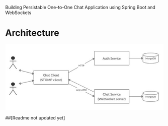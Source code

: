 Building Persistable One-to-One Chat Application using Spring Boot and WebSockets

# Architecture
![Architecture](https://github.com/devangvaidya/webchat-one-to-one-websocket/blob/main/Architecture.jpg)


##[Readme not updated yet]

